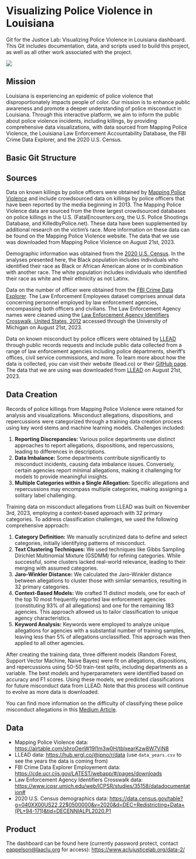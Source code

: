 # Visualizing Police Violence in Louisiana
Git for the Justice Lab: Visualizing Police Violence in Louisiana dashboard. This Git includes documentation, data, and scripts used to build this project, as well as all other work associated with the project.

<img src = https://github.com/aclu-national/JL_dashboard_new2/blob/a68702f6a4860122f69b8d2c89ab16a29dd8b4fc/image/visual.png >

## Mission
Louisiana is experiencing an epidemic of police violence that disproportionately impacts people of color. Our mission is to enhance public awareness and promote a deeper understanding of police misconduct in Louisiana. Through this interactive platform, we aim to inform the public about police violence incidents, including killings, by providing comprehensive data visualizations, with data sourced from Mapping Police Violence, the Louisiana Law Enforcement Accountability Database, the FBI Crime Data Explorer, and the 2020 U.S. Census.

## Basic Git Structure


## Sources
Data on known killings by police officers were obtained by [Mapping Police Violence](https://airtable.com/shroOenW19l1m3w0H/tblxearKzw8W7ViN8) and include crowdsourced data on killings by police officers that have been reported by the media beginning in 2013. The Mapping Police Violence data are sourced from the three largest crowdsourced databases on police killings in the U.S. (FatalEncounters.org, the U.S. Police Shootings Database, and KilledbyPolice.net). These data have been supplemented by additional research on the victim’s race. More information on these data can be found on the Mapping Police Violence website. The data that we use was downloaded from Mapping Police Violence on August 21st, 2023.

Demographic information was obtained from the [2020 U.S. Census](https://data.census.gov/table?g=040XX00US22,22$0500000&y=2020&d=DEC+Redistricting+Data+(PL+94-171)&tid=DECENNIALPL2020.P1). In the analyses presented here, the Black population includes individuals who identified their race as Black or African American alone or in combination with another race. The white population includes individuals who identified their race as white and their ethnicity as not Latinx.

Data on the number of officer were obtained from the [FBI Crime Data Explorer](https://cde.ucr.cjis.gov/LATEST/webapp/#/pages/downloads). The Law Enforcement Employees dataset comprises annual data concerning personnel employed by law enforcement agencies, encompassing both officers and civilians. The Law Enforcement Agency names were cleaned using the [Law Enforcement Agency Identifiers Crosswalk, United States, 2012](https://www.icpsr.umich.edu/web/ICPSR/studies/35158/datadocumentation#) accessed through the University of Michigan on August 21st, 2023.

Data on known misconduct by police officers were obtained by [LLEAD](llead.co) through public records requests and include public data collected from a range of law enforcement agencies including police departments, sheriff’s offices, civil service commissions, and more. To learn more about how the data is collected, you can visit their website (llead.co) or their [GitHub page](https://github.com/ipno-llead). The data that we are using was downloaded from [LLEAD](https://hub.wrgl.co/@ipno/r/data) on August 21st, 2023.

## Data Creation
Records of police killings from Mapping Police Violence were retained for analysis and visualizations. Misconduct allegations, dispositions, and repercussions were categorized through a training data creation process using key word stems and machine learning models. Challenges included:

1. **Reporting Discrepancies:** Various police departments use distinct approaches to report allegations, dispositions, and repercussions, leading to differences in descriptions.
2. **Data Imbalance:** Some departments contribute significantly to misconduct incidents, causing data imbalance issues. Conversely, certain agencies report minimal allegations, making it challenging for models to provide meaningful insights.
3. **Multiple Categories within a Single Allegation:** Specific allegations and repercussions may encompass multiple categories, making assigning a solitary label challenging.

Training data on misconduct allegations from LLEAD was built on November 3rd, 2023, employing a context-based approach with 32 primary categories. To address classification challenges, we used the following comprehensive approach:

1. **Category Definition:** We manually scrutinized data to define and select categories, initially identifying patterns of misconduct.
2. **Text Clustering Techniques:** We used techniques like Gibbs Sampling Dirichlet Multinomial Mixture (GSDMM) for refining categories. While successful, some clusters lacked real-world relevance, leading to their merging with assumed categories.
3. **Jaro-Winkler Distance:** We calculated the Jaro-Winkler distance between allegations to cluster those with similar semantics, resulting in 32 primary categories.
4. **Context-Based Models:** We crafted 11 distinct models, one for each of the top 10 most frequently reported law enforcement agencies (constituting 93% of all allegations) and one for the remaining 183 agencies. This approach allowed us to tailor classification to unique agency characteristics.
5. **Keyword Analysis:** Keywords were employed to analyze unique allegations for agencies with a substantial number of training samples, leaving less than 5% of allegations unclassified. This approach was then applied to all other agencies.

After creating the training data, three different models (Random Forest, Support Vector Machine, Naive Bayes) were fit on allegations, dispositions, and repercussions using 50-50 train-test splits, including departments as a variable. The best models and hyperparameters were identified based on accuracy and F1 scores. Using these models, we predicted classifications for future misconduct data from LLEAD. Note that this process will continue to evolve as more data is downloaded.

You can find more information on the difficulty of classifying these police misconduct allegations in this [Medium Article](https://medium.com/@eappelson/navigating-the-complexity-of-classifying-police-misconduct-allegations-in-louisiana-0dd107ca7531).

## Data
- Mapping Police Violence data: https://airtable.com/shroOenW19l1m3w0H/tblxearKzw8W7ViN8
- LLEAD data: https://hub.wrgl.co/@ipno/r/data (use `data_years.csv` to see the years the data is coming from)
- FBI Crime Data Explorer Employement data: https://cde.ucr.cjis.gov/LATEST/webapp/#/pages/downloads
- Law Enforcement Agency Identifiers Crosswalk data: https://www.icpsr.umich.edu/web/ICPSR/studies/35158/datadocumentation#
- 2020 U.S. Census demographics data: https://data.census.gov/table?g=040XX00US22,22$0500000&y=2020&d=DEC+Redistricting+Data+(PL+94-171)&tid=DECENNIALPL2020.P1

## Product
The dashboard can be found here (currently password protect, contact eappelson@laaclu.org for access): https://www.aclujusticelab.org/data-2/
